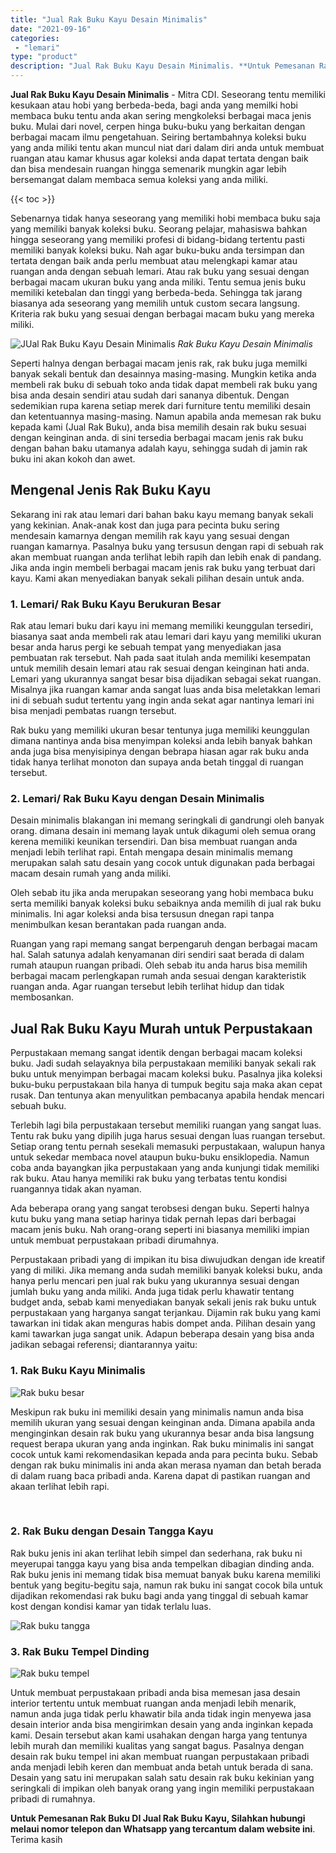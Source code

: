```yaml
---
title: "Jual Rak Buku Kayu Desain Minimalis"
date: "2021-09-16"
categories:
 - "lemari"
type: "product"
description: "Jual Rak Buku Kayu Desain Minimalis. **Untuk Pemesanan Rak Buku DI Jual Rak Buku Kayu, Silahkan hubungi melaui nomor telepon dan Whatsapp yang tercantum dala..."
---
```


**Jual Rak Buku Kayu Desain Minimalis** - Mitra CDI. Seseorang tentu memiliki kesukaan atau hobi yang berbeda-beda, bagi anda yang memilki hobi membaca buku tentu anda akan sering mengkoleksi berbagai maca jenis buku. Mulai dari novel, cerpen hinga buku-buku yang berkaitan dengan berbagai macam ilmu pengetahuan. Seiring bertambahnya koleksi buku yang anda miliki tentu akan muncul niat dari dalam diri anda untuk membuat ruangan atau kamar khusus agar koleksi anda dapat tertata dengan baik dan bisa mendesain ruangan hingga semenarik mungkin agar lebih bersemangat dalam membaca semua koleksi yang anda miliki.

{{< toc >}}

Sebenarnya tidak hanya seseorang yang memiliki hobi membaca buku saja yang memiliki banyak koleksi buku. Seorang pelajar, mahasiswa bahkan hingga seseorang yang memiliki profesi di bidang-bidang tertentu pasti memiliki banyak koleksi buku. Nah agar buku-buku anda tersimpan dan tertata dengan baik anda perlu membuat atau melengkapi kamar atau ruangan anda dengan sebuah lemari. Atau rak buku yang sesuai dengan berbagai macam ukuran buku yang anda miliki. Tentu semua jenis buku memiliki ketebalan dan tinggi yang berbeda-beda. Sehingga tak jarang biasanya ada seseorang yang memilih untuk custom secara langsung. Kriteria rak buku yang sesuai dengan berbagai macam buku yang mereka miliki.

![JUal Rak Buku Kayu Desain Minimalis](/images/product/rak-buku-besar.jpg)
*Rak Buku Kayu Desain Minimalis*

Seperti halnya dengan berbagai macam jenis rak, rak buku juga memilki banyak sekali bentuk dan desainnya masing-masing. Mungkin ketika anda membeli rak buku di sebuah toko anda tidak dapat membeli rak buku yang bisa anda desain sendiri atau sudah dari sananya dibentuk. Dengan sedemikian rupa karena setiap merek dari furniture tentu memiliki desain dan ketentuannya masing-masing. Namun apabila anda memesan rak buku kepada kami (Jual Rak Buku), anda bisa memilih desain rak buku sesuai dengan keinginan anda. di sini tersedia berbagai macam jenis rak buku dengan bahan baku utamanya adalah kayu, sehingga sudah di jamin rak buku ini akan kokoh dan awet.

## Mengenal Jenis Rak Buku Kayu

Sekarang ini rak atau lemari dari bahan baku kayu memang banyak sekali yang kekinian. Anak-anak kost dan juga para pecinta buku sering mendesain kamarnya dengan memilih rak kayu yang sesuai dengan ruangan kamarnya. Pasalnya buku yang tersusun dengan rapi di sebuah rak akan membuat ruangan anda terlihat lebih rapih dan lebih enak di pandang. Jika anda ingin membeli berbagai macam jenis rak buku yang terbuat dari kayu. Kami akan menyediakan banyak sekali pilihan desain untuk anda.

### 1\. Lemari/ Rak Buku Kayu Berukuran Besar

Rak atau lemari buku dari kayu ini memang memiliki keunggulan tersediri, biasanya saat anda membeli rak atau lemari dari kayu yang memiliki ukuran besar anda harus pergi ke sebuah tempat yang menyediakan jasa pembuatan rak tersebut. Nah pada saat itulah anda memiliki kesempatan untuk memilih desain lemari atau rak sesuai dengan keinginan hati anda. Lemari yang ukurannya sangat besar bisa dijadikan sebagai sekat ruangan. Misalnya jika ruangan kamar anda sangat luas anda bisa meletakkan lemari ini di sebuah sudut tertentu yang ingin anda sekat agar nantinya lemari ini bisa menjadi pembatas ruangn tersebut.

Rak buku yang memiliki ukuran besar tentunya juga memiliki keunggulan dimana nantinya anda bisa menyimpan koleksi anda lebih banyak bahkan anda juga bisa menyisipinya dengan bebrapa hiasan agar rak buku anda tidak hanya terlihat monoton dan supaya anda betah tinggal di ruangan tersebut.

### 2\. Lemari/ Rak Buku Kayu dengan Desain Minimalis

Desain minimalis blakangan ini memang seringkali di gandrungi oleh banyak orang. dimana desain ini memang layak untuk dikagumi oleh semua orang kerena memiliki keunikan tersendiri. Dan bisa membuat ruangan anda menjadi lebih terlihat rapi. Entah mengapa desain minimalis memang merupakan salah satu desain yang cocok untuk digunakan pada berbagai macam desain rumah yang anda miliki.

Oleh sebab itu jika anda merupakan seseorang yang hobi membaca buku serta memiliki banyak koleksi buku sebaiknya anda memilih di jual rak buku minimalis. Ini agar koleksi anda bisa tersusun dnegan rapi tanpa menimbulkan kesan berantakan pada ruangan anda.

Ruangan yang rapi memang sangat berpengaruh dengan berbagai macam hal. Salah satunya adalah kenyamanan diri sendiri saat berada di dalam rumah ataupun ruangan pribadi. Oleh sebab itu anda harus bisa memilih berbagai macam perlengkapan rumah anda sesuai dengan karakteristik ruangan anda. Agar ruangan tersebut lebih terlihat hidup dan tidak membosankan.

## Jual Rak Buku Kayu Murah untuk Perpustakaan

Perpustakaan memang sangat identik dengan berbagai macam koleksi buku. Jadi sudah selayaknya bila perpustakaan memiliki banyak sekali rak buku untuk menyimpan berbagai macam koleksi buku. Pasalnya jika koleksi buku-buku perpustakaan bila hanya di tumpuk begitu saja maka akan cepat rusak. Dan tentunya akan menyulitkan pembacanya apabila hendak mencari sebuah buku.

Terlebih lagi bila perpustakaan tersebut memiliki ruangan yang sangat luas. Tentu rak buku yang dipilih juga harus sesuai dengan luas ruangan tersebut. Setiap orang tentu pernah sesekali memasuki perpustakaan, walupun hanya untuk sekedar membaca novel ataupun buku-buku ensiklopedia. Namun coba anda bayangkan jika perpustakaan yang anda kunjungi tidak memiliki rak buku. Atau hanya memiliki rak buku yang terbatas tentu kondisi ruangannya tidak akan nyaman.

Ada beberapa orang yang sangat terobsesi dengan buku. Seperti halnya kutu buku yang mana setiap harinya tidak pernah lepas dari berbagai macam jenis buku. Nah orang-orang seperti ini biasanya memiliki impian untuk membuat perpustakaan pribadi dirumahnya.

Perpustakaan pribadi yang di impikan itu bisa diwujudkan dengan ide kreatif yang di miliki. Jika memang anda sudah memiliki banyak koleksi buku, anda hanya perlu mencari pen jual rak buku yang ukurannya sesuai dengan jumlah buku yang anda miliki. Anda juga tidak perlu khawatir tentang budget anda, sebab kami menyediakan banyak sekali jenis rak buku untuk perpustakaan yang harganya sangat terjankau. Dijamin rak buku yang kami tawarkan ini tidak akan menguras habis dompet anda. Pilihan desain yang kami tawarkan juga sangat unik. Adapun beberapa desain yang bisa anda jadikan sebagai referensi; diantarannya yaitu:
### 1\. Rak Buku Kayu Minimalis

![Rak buku besar](/images/product/rak-buku-besar-2.jpg)

Meskipun rak buku ini memiliki desain yang minimalis namun anda bisa memilih ukuran yang sesuai dengan keinginan anda. Dimana apabila anda menginginkan desain rak buku yang ukurannya besar anda bisa langsung request berapa ukuran yang anda inginkan. Rak buku minimalis ini sangat cocok untuk kami rekomendasikan kepada anda para pecinta buku. Sebab dengan rak buku minimalis ini anda akan merasa nyaman dan betah berada di dalam ruang baca pribadi anda. Karena dapat di pastikan ruangan and akaan terlihat lebih rapi.

 
### 2\. Rak Buku dengan Desain Tangga Kayu

Rak buku jenis ini akan terlihat lebih simpel dan sederhana, rak buku ni meyerupai tangga kayu yang bisa anda tempelkan dibagian dinding anda. Rak buku jenis ini memang tidak bisa memuat banyak buku karena memiliki bentuk yang begitu-begitu saja, namun rak buku ini sangat cocok bila untuk dijadikan rekomendasi rak buku bagi anda yang tinggal di sebuah kamar kost dengan kondisi kamar yan tidak terlalu luas.

![Rak buku tangga](/images/product/rak-buku-tangga.jpg)

### 3\. Rak Buku Tempel Dinding

![Rak buku tempel](/images/product/rak-buku-tempel-2.jpg)

Untuk membuat perpustakaan pribadi anda bisa memesan jasa desain interior tertentu untuk membuat ruangan anda menjadi lebih menarik, namun anda juga tidak perlu khawatir bila anda tidak ingin menyewa jasa desain interior anda bisa mengirimkan desain yang anda inginkan kepada kami. Desain tersebut akan kami usahakan dengan harga yang tentunya lebih murah dan memiliki kualitas yang sangat bagus. Pasalnya dengan desain rak buku tempel ini akan membuat ruangan perpustakaan pribadi anda menjadi lebih keren dan membuat anda betah untuk berada di sana. Desain yang satu ini merupakan salah satu desain rak buku kekinian yang seringkali di impikan oleh banyak orang yang ingin memiliki perpustakaan pribadi di rumahnya.

**Untuk Pemesanan Rak Buku DI Jual Rak Buku Kayu, Silahkan hubungi melaui nomor telepon dan Whatsapp yang tercantum dalam website ini**. Terima kasih
